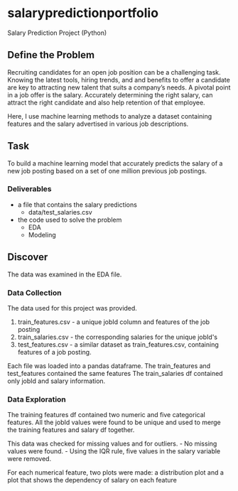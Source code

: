 # salarypredictionportfolio
Salary Prediction Project (Python)

## Define the Problem
Recruiting candidates for an open job position can be a challenging task. Knowing the latest tools, hiring trends, and and benefits to offer a candidate are key to attracting new talent that suits a company’s needs. A pivotal point in a job offer is the salary. Accurately determining the right salary, can attract the right candidate and also help retention of that employee.

Here, I use machine learning methods to analyze a dataset containing features and the salary advertised in various job descriptions.

## Task

To build a machine learning model that accurately predicts the salary of a new job posting based on a set of one million previous job postings.

### Deliverables
- a file that contains the salary predictions
    - data/test_salaries.csv
- the code used to solve the problem
    - EDA
    - Modeling

## Discover
The data was examined in the EDA file.

### Data Collection
The data used for this project was provided.
1. train_features.csv - a unique jobId column and features of the job posting
2. train_salaries.csv - the corresponding salaries for the unique jobId's
3. test_features.csv - a similar dataset as train_features.csv, containing features of a job posting.

Each file was loaded into a pandas dataframe.
The train_features and test_features contained the same features
The train_salaries df contained only jobId and salary information.

### Data Exploration

The training features df contained two numeric and five categorical features. All the jobId values were found to be unique and used to merge the training features and salary df together.

This data was checked for missing values and for outliers.
    - No missing values were found.
    - Using the IQR rule, five values in the salary variable were removed.

For each numerical feature, two plots were made: a distribution plot and a plot that shows the dependency of salary on each feature

